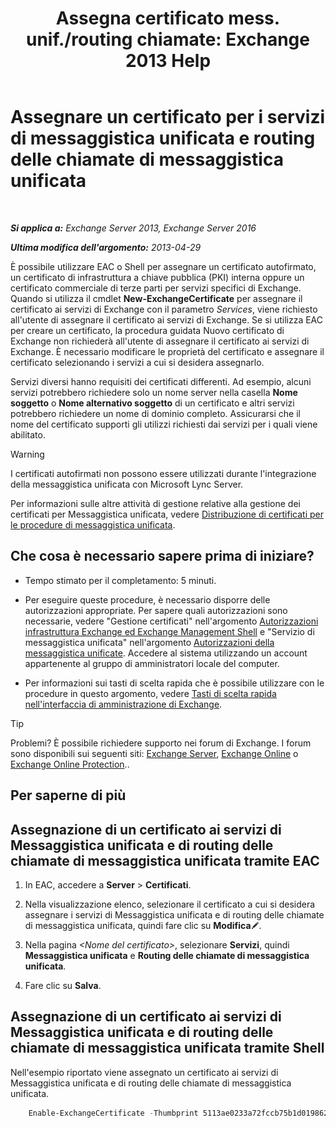 ﻿---
title: 'Assegna certificato mess. unif./routing chiamate: Exchange 2013 Help'
TOCTitle: Assegnare un certificato per i servizi di messaggistica unificata e routing delle chiamate di messaggistica unificata
ms:assetid: 8a900e5f-9779-4213-92d7-ec157b15fbc5
ms:mtpsurl: https://technet.microsoft.com/it-it/library/Dn205140(v=EXCHG.150)
ms:contentKeyID: 54652877
ms.date: 05/22/2018
mtps_version: v=EXCHG.150
ms.translationtype: MT
---

# Assegnare un certificato per i servizi di messaggistica unificata e routing delle chiamate di messaggistica unificata

 

_**Si applica a:** Exchange Server 2013, Exchange Server 2016_

_**Ultima modifica dell'argomento:** 2013-04-29_

È possibile utilizzare EAC o Shell per assegnare un certificato autofirmato, un certificato di infrastruttura a chiave pubblica (PKI) interna oppure un certificato commerciale di terze parti per servizi specifici di Exchange. Quando si utilizza il cmdlet **New-ExchangeCertificate** per assegnare il certificato ai servizi di Exchange con il parametro *Services*, viene richiesto all'utente di assegnare il certificato ai servizi di Exchange. Se si utilizza EAC per creare un certificato, la procedura guidata Nuovo certificato di Exchange non richiederà all'utente di assegnare il certificato ai servizi di Exchange. È necessario modificare le proprietà del certificato e assegnare il certificato selezionando i servizi a cui si desidera assegnarlo.

Servizi diversi hanno requisiti dei certificati differenti. Ad esempio, alcuni servizi potrebbero richiedere solo un nome server nella casella **Nome soggetto** o **Nome alternativo soggetto** di un certificato e altri servizi potrebbero richiedere un nome di dominio completo. Assicurarsi che il nome del certificato supporti gli utilizzi richiesti dai servizi per i quali viene abilitato.


> [!WARNING]
> I certificati autofirmati non possono essere utilizzati durante l'integrazione della messaggistica unificata con Microsoft Lync Server.



Per informazioni sulle altre attività di gestione relative alla gestione dei certificati per Messaggistica unificata, vedere [Distribuzione di certificati per le procedure di messaggistica unificata](deploying-certificates-for-um-procedures-exchange-2013-help.md).

## Che cosa è necessario sapere prima di iniziare?

  - Tempo stimato per il completamento: 5 minuti.

  - Per eseguire queste procedure, è necessario disporre delle autorizzazioni appropriate. Per sapere quali autorizzazioni sono necessarie, vedere "Gestione certificati" nell'argomento [Autorizzazioni infrastruttura Exchange ed Exchange Management Shell](exchange-and-shell-infrastructure-permissions-exchange-2013-help.md) e "Servizio di messaggistica unificata" nell'argomento [Autorizzazioni della messaggistica unificate](unified-messaging-permissions-exchange-2013-help.md). Accedere al sistema utilizzando un account appartenente al gruppo di amministratori locale del computer.

  - Per informazioni sui tasti di scelta rapida che è possibile utilizzare con le procedure in questo argomento, vedere [Tasti di scelta rapida nell'interfaccia di amministrazione di Exchange](keyboard-shortcuts-in-the-exchange-admin-center-exchange-online-protection-help.md).


> [!TIP]
> Problemi? È possibile richiedere supporto nei forum di Exchange. I forum sono disponibili sui seguenti siti: <A href="https://go.microsoft.com/fwlink/p/?linkid=60612">Exchange Server</A>, <A href="https://go.microsoft.com/fwlink/p/?linkid=267542">Exchange Online</A> o <A href="https://go.microsoft.com/fwlink/p/?linkid=285351">Exchange Online Protection</A>..



## Per saperne di più

## Assegnazione di un certificato ai servizi di Messaggistica unificata e di routing delle chiamate di messaggistica unificata tramite EAC

1.  In EAC, accedere a **Server** \> **Certificati**.

2.  Nella visualizzazione elenco, selezionare il certificato a cui si desidera assegnare i servizi di Messaggistica unificata e di routing delle chiamate di messaggistica unificata, quindi fare clic su **Modifica**![Icona Modifica](images/JJ218640.6f53ccb2-1f13-4c02-bea0-30690e6ea71d(EXCHG.150).gif "Icona Modifica").

3.  Nella pagina *\<Nome del certificato\>*, selezionare **Servizi**, quindi **Messaggistica unificata** e **Routing delle chiamate di messaggistica unificata**.

4.  Fare clic su **Salva**.

## Assegnazione di un certificato ai servizi di Messaggistica unificata e di routing delle chiamate di messaggistica unificata tramite Shell

Nell'esempio riportato viene assegnato un certificato ai servizi di Messaggistica unificata e di routing delle chiamate di messaggistica unificata.
```powershell
    Enable-ExchangeCertificate -Thumbprint 5113ae0233a72fccb75b1d0198628675333d010e -Services 'UM, UMCallRouter'
```
